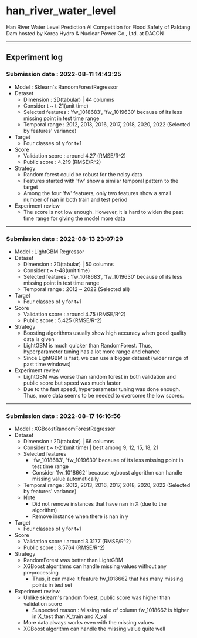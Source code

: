 # han_river_water_level
Han River Water Level Prediction AI Competition for  Flood Safety of Paldang Dam hosted by Korea Hydro &amp; Nuclear Power Co., Ltd. at DACON

---
## Experiment log
### Submission date : 2022-08-11 14:43:25
* Model : Sklearn's RandomForestRegressor
* Dataset
  * Dimension : 2D(tabular) | 44 columns
  * Consider t ~ t-21(unit time)
  * Selected features : 'fw_1018683', 'fw_1019630' because of its less missing point in test time range
  * Temporal range : 2012, 2013, 2016, 2017, 2018, 2020, 2022 (Selected by features' variance)
* Target
  * Four classes of y for t+1
* Score
  * Validation score : around 4.27 (RMSE/R^2)
  * Public score : 4.219 (RMSE/R^2)
* Strategy
  * Random forest could be robust for the noisy data
  * Features started with 'fw' show a similar temporal pattern to the target
  * Among the four 'fw' featuers, only two features show a small number of nan in both train and test period
* Experiment review
  * The score is not low enough. However, it is hard to widen the past time range for giving the model more data
---
### Submission date : 2022-08-13 23:07:29
* Model : LightGBM Regressor
* Dataset
  * Dimension : 2D(tabular) | 50 columns
  * Consider t ~ t-48(unit time)
  * Selected features : 'fw_1018683', 'fw_1019630' because of its less missing point in test time range
  * Temporal range : 2012 ~ 2022 (Selected all)
* Target
  * Four classes of y for t+1
* Score
  * Validation score : around 4.75 (RMSE/R^2)
  * Public score : 5.425 (RMSE/R^2)
* Strategy
  * Boosting algorithms usually show high accuracy when good quality data is given
  * LightGBM is much quicker than RandomForest. Thus, hyperparameter tuning has a lot more range and chance
  * Since LightGBM is fast, we can use a bigger dataset (wider range of past time windows)
* Experiment review
  * LightGBM was worse than random forest in both validation and public score but speed was much faster
  * Due to the fast speed, hyperparameter tuning was done enough. Thus, more data seems to be needed to overcome the low scores.
---
### Submission date : 2022-08-17 16:16:56	
* Model : XGBoostRandomForestRegressor
* Dataset
  * Dimension : 2D(tabular) | 66 columns
  * Consider t ~ t-21(unit time) | best among 9, 12, 15, 18, 21
  * Selected features
    * 'fw_1018683', 'fw_1019630' because of its less missing point in test time range
    * Consider 'fw_1018662' because xgboost algorithm can handle missing value automatically 
  * Temporal range : 2012, 2013, 2016, 2017, 2018, 2020, 2022 (Selected by features' variance)
  * Note
    * Did not remove instances that have nan in X (due to the algorithm)
    * Remove instance when there is nan in y
* Target
  * Four classes of y for t+1
* Score
  * Validation score : around 3.3177 (RMSE/R^2)
  * Public score : 3.5764 (RMSE/R^2)
* Strategy
  * RandomForest was better than LightGBM
  * XGBoost algorithms can handle missing values without any preprocessing
    * Thus, it can make it feature fw_1018662 that has many missing points in test set
* Experiment review
  * Unlike sklearn's random forest, public score was higher than validation score
    * Suspected reason : Missing ratio of column fw_1018662 is higher in X_test than X_train and X_val 
  * More data always works even with the missing values
  * XGBoost algorithm can handle the missing value quite well
